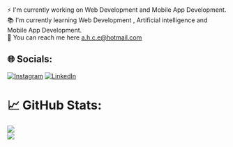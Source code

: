 
⚡️ I'm currently working on Web Development and Mobile App Development.<br>📚 I'm currently learning Web Development , Artificial intelligence and Mobile App Development.<br>📩 You can reach me here a.h.c.e@hotmail.com  
## 🌐 Socials:
[![Instagram](https://img.shields.io/badge/Instagram-%23E4405F.svg?logo=Instagram&logoColor=white)](https://instagram.com/_ahmtcyln) [![LinkedIn](https://img.shields.io/badge/LinkedIn-%230077B5.svg?logo=linkedin&logoColor=white)](https://linkedin.com/in/ahmtcyln) 

# 📈 GitHub Stats:

![](https://github-readme-streak-stats.herokuapp.com/?user=ahmtcylnn&theme=onedark&hide_border=false)<br/>
![](https://github-readme-stats.vercel.app/api/top-langs/?username=ahmtcylnn&theme=onedark&hide_border=false&include_all_commits=true&count_private=true&layout=compact)


<!-- Proudly created with GPRM ( https://gprm.itsvg.in ) -->
